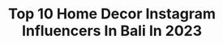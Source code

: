 ---
title: Top 10 Home Decor Instagram Influencers In Bali In 2023
description: >-
  Find top home decor Instagram influencers in Bali in 2023. Most popular hashtags: #homedecor #homedecoration #homesweethome #bali.
platform: Instagram
hits: 19
text_top: See the best Instagram accounts on inBeat.
text_bottom: Our database has 19 Instagram influencers like this in Bali, Indonesia for you to collaborate.
profiles:
  - username: "wearedesignassembly"
    fullname: >-
      D E S I G N   A S S E M B L Y
    bio: >-
      Architecture & Design Studio based in Bali Studio visits by appointment only
    location: "Indonesia"
    followers: 10322
    engagement: 339
    commentsToLikes: 0.010656
    id: ck1347ovzv4dd0i193zivdl63
    verified: false
    hashtags: "#architecturephotography, #offplan, #architecturelovers, #dreamland"
  - username: "steffisanta"
    fullname: >-
      Steffi Santa
    bio: >-
      🐿 Fashion Stylist @steffisantaswork / TikTok/Reels Producer (porto di IG highlight) Endorsement: 0878-8369-5662 (Cindy) 💌 steffisantas@gmail.com
    location: "Indonesia"
    followers: 13636
    engagement: 327
    commentsToLikes: 0.029745
    id: ck8sx7vvzggci0j78zgcb3gwn
    verified: false
    hashtags: "#ootd, #outfits, #outfitinspo, #ootdindo"
  - username: "ebi.ebie"
    fullname: >-
      Ebi Ebie | Home decor
    bio: >-
      🏡 LT/LB: 88/66m (2KT+1, 2KM) 🎥 D'sign Net, DAAITV, MendekorIndonesia 📷 Asrinesia, Tab.Rumah 🌐 IDNTimes Yg punya @kebunebi . http://y2u.be/Jfb6rkgYlSc
    location: "Indonesia"
    followers: 42303
    engagement: 100
    commentsToLikes: 0.174372
    id: ck13ar3uprrc50i19d2zuevfr
    verified: false
    hashtags: "#idedekorasirumah, #gamirrorreflectiondecoration, #instahome, #endorsement"
  - username: "drg_diahnovi"
    fullname: >-
      diahnovi
    bio: >-
      I’m a dentist but I love decorating my home... wife and mom @nadiahsalsabila @ravoletta #homedecorloversid 📍Malang Indonesia DM for inquiries✨
    location: "Indonesia"
    followers: 24618
    engagement: 261
    commentsToLikes: 0.244615
    id: ck8t501dg8eh90j78ivdbh0at
    verified: false
    hashtags: "#gamirrorreflectiondecoration, #giveaway, #homedecorloversid, #endorse"
  - username: "nurrin_nurrinawati"
    fullname: >-
      ɴᴜʀʀɪɴᴀᴡᴀᴛɪ
    bio: >-
      🏡 member of homedecor bandung 🎍 member of upload diy bandung
    location: "Indonesia"
    followers: 9531
    engagement: 341
    commentsToLikes: 0.311897
    id: ck8t5048e8eqc0j78a1roxgpt
    verified: false
    hashtags: "#inspirasirumah, #pojokfavorit, #dekorasirumah, #instadecor"
  - username: "rumahputihabuabu"
    fullname: >-
      rumahputihabu2
    bio: >-
      🏠Dokumentasi putihabu2❤ 👩 yunita👨‍👩‍👧‍👧 By @yunita_widyartanti LT 105m2// LB145m2 Endorse/PP 🔛 DM Produk hdi @hdi_jatiasihbekasi Join member HDI ⬇️
    location: "Indonesia"
    followers: 43444
    engagement: 83
    commentsToLikes: 0.203988
    id: ck55odiq285j70i11o7ijy1qq
    verified: false
    hashtags: "#rumahkecil, #dekorasi, #kamartidursederhana, #rumahimpian"
  - username: "edelmacrame"
    fullname: >-
      edelmac
    bio: >-
      “𝐆𝐨𝐨𝐝 𝐓𝐡𝐢𝐧𝐠𝐬 𝐓𝐚𝐤𝐞 𝐓𝐢𝐦𝐞” 🌱 ℍ𝕒𝕟𝕕𝕞𝕒𝕕𝕖 𝕄𝕒𝕔𝕣𝕒𝕞𝕖, 𝕄𝕒𝕥𝕖𝕣𝕚𝕒𝕝 & 𝕊𝕙𝕒𝕣𝕚𝕟𝕘 𝕋𝕦𝕥𝕠𝕣𝕚𝕒𝕝 🌏 𝙒𝙤𝙧𝙡𝙙𝙬𝙞𝙙𝙚 𝙨𝙝𝙞𝙥𝙥𝙞𝙣𝙜 ➰ 𝑩𝒚 𝘤𝘶𝘴𝘵𝘰𝘮 💳 Shopee-Tokopedia-BL-Etsy : edelmac 📲WA👇🏻
    location: "Indonesia"
    followers: 49489
    engagement: 214
    commentsToLikes: 0.016590
    id: ck15u90ppm0jp0i19mqj1ik9v
    verified: false
    hashtags: "#dreamcatcher, #rusticdecor, #benangkatun, #homedecor"
  - username: "julio_architect"
    fullname: >-
      Julio Julianto IAI HDII
    bio: >-
      Sharing my thought in architecture... Julio Architect & Partners Jakarta_Indonesia📷🇮🇩
    location: "Indonesia"
    followers: 38796
    engagement: 119
    commentsToLikes: 0.006888
    id: ck0uabp7fbsqb0i198jsjidga
    verified: false
    hashtags: "#interiordesign, #futurevision, #futurebuilding, #sketchbook"
  - username: "j_anandary"
    fullname: >-
      Jennifer Anandary | Travel Blogger
    bio: >-
      travel 🧳• edit 🤳🏽• home decor 🛋 @studiohae_ @presetsbyanandary ✉️ hello@jenniferanandary.com 👇🏼 LINK👇🏼
    location: "Indonesia"
    followers: 83001
    engagement: 96
    commentsToLikes: 0.025058
    id: ck0tu4zji5ntm0i19vukfuq8c
    verified: false
    hashtags: "#wonderfulindonesia, #ayoliburan, #diindonesiaaja, #anandaryjakarta"
  - username: "ruri_ferori"
    fullname: >-
      Inspirasi Rumah Mungil Cilla
    bio: >-
      Random Gallery 🏡home decor enthusiast 💌 DM for Endors/PP Ummi Cilla| ID indonesia| mferori wife Owner @cialiving
    location: "Indonesia"
    followers: 12675
    engagement: 340
    commentsToLikes: 0.188978
    id: ck55odh8n85fh0i11vmm0xufx
    verified: false
    hashtags: "#giveaway, #gatempatkuberdandan, #rumahminimalis, #giveawayindonesia"
---